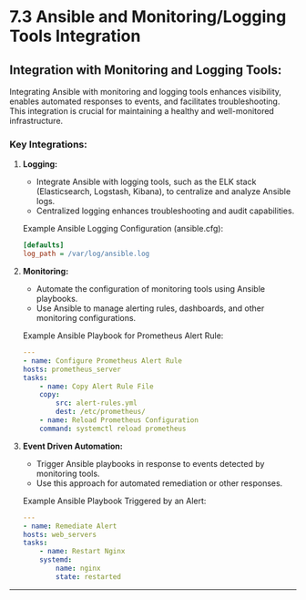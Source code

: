 # 7.3 Ansible and Monitoring/Logging Tools Integration

## **Integration with Monitoring and Logging Tools:**

Integrating Ansible with monitoring and logging tools enhances visibility, enables automated responses to events, and facilitates troubleshooting. This integration is crucial for maintaining a healthy and well-monitored infrastructure.

### **Key Integrations:**

1.  **Logging:**

    - Integrate Ansible with logging tools, such as the ELK stack (Elasticsearch, Logstash, Kibana), to centralize and analyze Ansible logs.
    - Centralized logging enhances troubleshooting and audit capabilities.

    Example Ansible Logging Configuration (ansible.cfg):

    ```ini
    [defaults]
    log_path = /var/log/ansible.log
    ```

2.  **Monitoring:**

    - Automate the configuration of monitoring tools using Ansible playbooks.
    - Use Ansible to manage alerting rules, dashboards, and other monitoring configurations.

    Example Ansible Playbook for Prometheus Alert Rule:

    ```yaml
    ---
    - name: Configure Prometheus Alert Rule
    hosts: prometheus_server
    tasks:
        - name: Copy Alert Rule File
        copy:
            src: alert-rules.yml
            dest: /etc/prometheus/
        - name: Reload Prometheus Configuration
        command: systemctl reload prometheus
    ```

3.  **Event Driven Automation:**

    - Trigger Ansible playbooks in response to events detected by monitoring tools.
    - Use this approach for automated remediation or other responses.

    Example Ansible Playbook Triggered by an Alert:

    ```yaml
    ---
    - name: Remediate Alert
    hosts: web_servers
    tasks:
        - name: Restart Nginx
        systemd:
            name: nginx
            state: restarted
    ```

---
